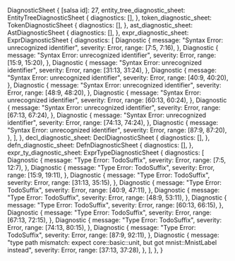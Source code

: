 DiagnosticSheet {
    [salsa id]: 27,
    entity_tree_diagnostic_sheet: EntityTreeDiagnosticSheet {
        diagnostics: [],
    },
    token_diagnostic_sheet: TokenDiagnosticSheet {
        diagnostics: [],
    },
    ast_diagnostic_sheet: AstDiagnosticSheet {
        diagnostics: [],
    },
    expr_diagnostic_sheet: ExprDiagnosticSheet {
        diagnostics: [
            Diagnostic {
                message: "Syntax Error: unrecognized identifier",
                severity: Error,
                range: [7:5, 7:16),
            },
            Diagnostic {
                message: "Syntax Error: unrecognized identifier",
                severity: Error,
                range: [15:9, 15:20),
            },
            Diagnostic {
                message: "Syntax Error: unrecognized identifier",
                severity: Error,
                range: [31:13, 31:24),
            },
            Diagnostic {
                message: "Syntax Error: unrecognized identifier",
                severity: Error,
                range: [40:9, 40:20),
            },
            Diagnostic {
                message: "Syntax Error: unrecognized identifier",
                severity: Error,
                range: [48:9, 48:20),
            },
            Diagnostic {
                message: "Syntax Error: unrecognized identifier",
                severity: Error,
                range: [60:13, 60:24),
            },
            Diagnostic {
                message: "Syntax Error: unrecognized identifier",
                severity: Error,
                range: [67:13, 67:24),
            },
            Diagnostic {
                message: "Syntax Error: unrecognized identifier",
                severity: Error,
                range: [74:13, 74:24),
            },
            Diagnostic {
                message: "Syntax Error: unrecognized identifier",
                severity: Error,
                range: [87:9, 87:20),
            },
        ],
    },
    decl_diagnostic_sheet: DeclDiagnosticSheet {
        diagnostics: [],
    },
    defn_diagnostic_sheet: DefnDiagnosticSheet {
        diagnostics: [],
    },
    expr_ty_diagnostic_sheet: ExprTypeDiagnosticSheet {
        diagnostics: [
            Diagnostic {
                message: "Type Error: TodoSuffix",
                severity: Error,
                range: [7:5, 12:7),
            },
            Diagnostic {
                message: "Type Error: TodoSuffix",
                severity: Error,
                range: [15:9, 19:11),
            },
            Diagnostic {
                message: "Type Error: TodoSuffix",
                severity: Error,
                range: [31:13, 35:15),
            },
            Diagnostic {
                message: "Type Error: TodoSuffix",
                severity: Error,
                range: [40:9, 47:11),
            },
            Diagnostic {
                message: "Type Error: TodoSuffix",
                severity: Error,
                range: [48:9, 53:11),
            },
            Diagnostic {
                message: "Type Error: TodoSuffix",
                severity: Error,
                range: [60:13, 66:15),
            },
            Diagnostic {
                message: "Type Error: TodoSuffix",
                severity: Error,
                range: [67:13, 72:15),
            },
            Diagnostic {
                message: "Type Error: TodoSuffix",
                severity: Error,
                range: [74:13, 80:15),
            },
            Diagnostic {
                message: "Type Error: TodoSuffix",
                severity: Error,
                range: [87:9, 92:11),
            },
            Diagnostic {
                message: "type path mismatch: expect core::basic::unit, but got mnist::MnistLabel instead",
                severity: Error,
                range: [37:13, 37:28),
            },
        ],
    },
}